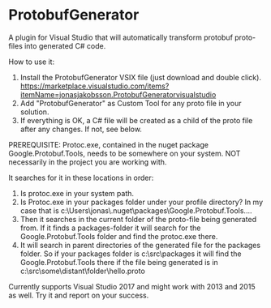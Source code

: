 # ProtobufGenerator
A plugin for Visual Studio that will automatically transform protobuf proto-files into generated C# code.

How to use it:
1. Install the ProtobufGenerator VSIX file (just download and double click). https://marketplace.visualstudio.com/items?itemName=jonasjakobsson.ProtobufGeneratorvisualstudio
2. Add "ProtobufGenerator" as Custom Tool for any proto file in your solution.
3. If everything is OK, a C# file will be created as a child of the proto file after any changes.
If not, see below.

PREREQUISITE:
Protoc.exe, contained in the nuget package Google.Protobuf.Tools, needs to be somewhere on your system. NOT necessarily in the project you are working with.

It searches for it in these locations in order:
1. Is protoc.exe in your system path.
2. Is Protoc.exe in your packages folder under your profile directory?
  In my case that is c:\Users\jonas\\.nuget\packages\Google.Protobuf.Tools....
3. Then it searches in the current folder of the proto-file being generated from. If it finds a packages-folder it will search for the Google.Protobuf.Tools folder and find the protoc.exe there.
4. It will search in parent directories of the generated file for the packages folder. So if your packages folder is c:\src\packages it will find the Google.Protobuf.Tools there if the file being generated is in c:\src\some\distant\folder\hello.proto


Currently supports Visual Studio 2017 and might work with 2013 and 2015 as well. Try it and report on your success.
